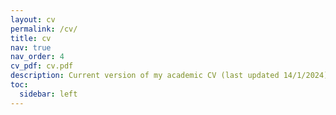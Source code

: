 ```yaml
---
layout: cv
permalink: /cv/
title: cv
nav: true
nav_order: 4
cv_pdf: cv.pdf
description: Current version of my academic CV (last updated 14/1/2024). You can see different versions of my academic CV written in LaTeX on my GitHub page. A PDF of my preferred version is also available to view/download by clicking on the PDF icon 👉
toc:
  sidebar: left
---
```


